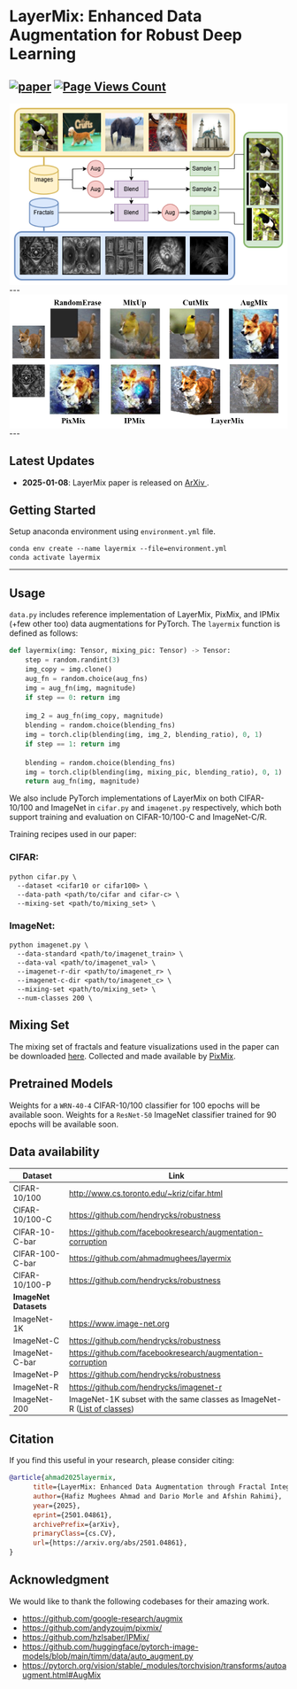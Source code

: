 # LayerMix: Enhanced Data Augmentation for Robust Deep Learning

[![paper](https://img.shields.io/badge/arXiv-Paper-<COLOR>.svg)](https://arxiv.org/abs/2501.04861)
[![Page Views Count](https://badges.toozhao.com/badges/01JMJ8ESTHPSMHX10WCEB3ZBK0/orange.svg)](https://badges.toozhao.com/stats/01JMJ8ESTHPSMHX10WCEB3ZBK0 "Get your own page views count badge on badges.toozhao.com")
---
<img src="images/LayerMix_pipeline.png" alt="Pipleine"  width="540" align="middle"/>
---
<img src="images/LayerMix_samples.png" alt="Samples" width="540" align="middle"/>
---

## Latest Updates
- **2025-01-08**: LayerMix paper is released on [ArXiv ](https://arxiv.org/abs/2501.04861).

## Getting Started
Setup anaconda environment using `environment.yml` file.

```
conda env create --name layermix --file=environment.yml
conda activate layermix
```

---
## Usage

`data.py` includes reference implementation of LayerMix, PixMix, and IPMix (+few other too) data augmentations for PyTorch. The `layermix` function is defined as follows:
```python
def layermix(img: Tensor, mixing_pic: Tensor) -> Tensor:
    step = random.randint(3)
    img_copy = img.clone()
    aug_fn = random.choice(aug_fns)
    img = aug_fn(img, magnitude)
    if step == 0: return img
    
    img_2 = aug_fn(img_copy, magnitude)
    blending = random.choice(blending_fns)
    img = torch.clip(blending(img, img_2, blending_ratio), 0, 1)
    if step == 1: return img
    
    blending = random.choice(blending_fns)
    img = torch.clip(blending(img, mixing_pic, blending_ratio), 0, 1)
    return aug_fn(img, magnitude)
```

We also include PyTorch implementations of LayerMix on both CIFAR-10/100 and
ImageNet in `cifar.py` and `imagenet.py` respectively, which both support
training and evaluation on CIFAR-10/100-C and ImageNet-C/R.

Training recipes used in our paper:

### CIFAR: 
  ```
  python cifar.py \
    --dataset <cifar10 or cifar100> \
    --data-path <path/to/cifar and cifar-c> \
    --mixing-set <path/to/mixing_set> \
  ```

### ImageNet:
  ```
  python imagenet.py \
    --data-standard <path/to/imagenet_train> \
    --data-val <path/to/imagenet_val> \
    --imagenet-r-dir <path/to/imagenet_r> \
    --imagenet-c-dir <path/to/imagenet_c> \
    --mixing-set <path/to/mixing_set> \
    --num-classes 200 \
  ```

## Mixing Set
The mixing set of fractals and feature visualizations used in the paper can be downloaded
[here](https://drive.google.com/file/d/1qC2gIUx9ARU7zhgI4IwGD3YcFhm8J4cA/view?usp=sharing). 
Collected and made available by [PixMix](https://github.com/andyzoujm/pixmix/).

## Pretrained Models
Weights for a `WRN-40-4` CIFAR-10/100 classifier for 100 epochs will be available soon.
Weights for a `ResNet-50` ImageNet classifier trained for 90 epochs will be available soon.

## Data availability
| Dataset               | Link |
|-----------------------|------|
| CIFAR-10/100          | http://www.cs.toronto.edu/~kriz/cifar.html|
| CIFAR-10/100-C        | https://github.com/hendrycks/robustness|
| CIFAR-10-C-bar        | https://github.com/facebookresearch/augmentation-corruption|
| CIFAR-100-C-bar       | https://github.com/ahmadmughees/layermix|
| CIFAR-10/100-P        | https://github.com/hendrycks/robustness|
| **ImageNet Datasets** |
| ImageNet-1K           | https://www.image-net.org|
| ImageNet-C            | https://github.com/hendrycks/robustness|
| ImageNet-C-bar        | https://github.com/facebookresearch/augmentation-corruption|
| ImageNet-P            | https://github.com/hendrycks/robustness|
| ImageNet-R            | https://github.com/hendrycks/imagenet-r|
| ImageNet-200          | ImageNet-1K subset with the same classes as ImageNet-R ([List of classes](https://github.com/ahmadmughees/layermix)) |


## Citation
If you find this useful in your research, please consider citing:
```bibtex
@article{ahmad2025layermix,
      title={LayerMix: Enhanced Data Augmentation through Fractal Integration for Robust Deep Learning}, 
      author={Hafiz Mughees Ahmad and Dario Morle and Afshin Rahimi},
      year={2025},
      eprint={2501.04861},
      archivePrefix={arXiv},
      primaryClass={cs.CV},
      url={https://arxiv.org/abs/2501.04861}, 
}
```
## Acknowledgment
We would like to thank the following codebases for their amazing work.  

* https://github.com/google-research/augmix
* https://github.com/andyzoujm/pixmix/
* https://github.com/hzlsaber/IPMix/
* https://github.com/huggingface/pytorch-image-models/blob/main/timm/data/auto_augment.py
* https://pytorch.org/vision/stable/_modules/torchvision/transforms/autoaugment.html#AugMix
